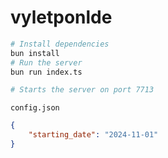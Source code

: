 # vyletponlde

```bash
# Install dependencies
bun install
# Run the server
bun run index.ts

# Starts the server on port 7713
```

`config.json`
```json
{
    "starting_date": "2024-11-01"
}
```